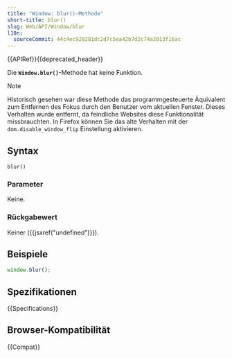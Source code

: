 ```yaml
---
title: "Window: blur()-Methode"
short-title: blur()
slug: Web/API/Window/blur
l10n:
  sourceCommit: 44c4ec928281dc2d7c5ea42b7d2c74a2013f16ac
---
```


{{APIRef}}{{deprecated_header}}

Die **`Window.blur()`**-Methode hat keine Funktion.

> [!NOTE]
> Historisch gesehen war diese Methode das programmgesteuerte Äquivalent zum Entfernen des Fokus durch den Benutzer vom aktuellen Fenster. Dieses Verhalten wurde entfernt, da feindliche Websites diese Funktionalität missbrauchten. In Firefox können Sie das alte Verhalten mit der `dom.disable_window_flip` Einstellung aktivieren.

## Syntax

```js-nolint
blur()
```

### Parameter

Keine.

### Rückgabewert

Keiner ({{jsxref("undefined")}}).

## Beispiele

```js
window.blur();
```

## Spezifikationen

{{Specifications}}

## Browser-Kompatibilität

{{Compat}}
